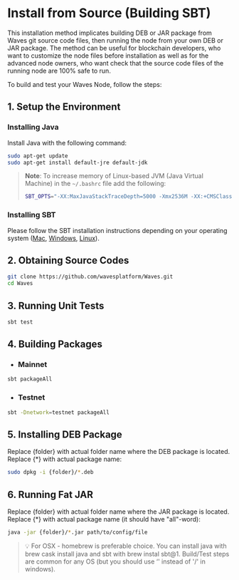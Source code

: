 # Install from Source (Building SBT)

This installation method implicates building DEB or JAR package from Waves git source code files, then running the node from your own DEB or JAR package. The method can be useful for blockchain developers, who want to customize the node files before installation as well as for the advanced node owners, who want check that the source code files of the running node are 100% safe to run.

To build and test your Waves Node, follow the steps:

## 1. Setup the Environment

### Installing Java

Install Java with the following command:

```bash
sudo apt-get update
sudo apt-get install default-jre default-jdk
```

>**Note**: To increase memory of Linux-based JVM (Java Virtual Machine) in the `~/.bashrc` file add the following:
>  ```bash
>  SBT_OPTS="-XX:MaxJavaStackTraceDepth=5000 -Xmx2536M -XX:+CMSClassUnloadingEnabled -Xss2M"
>  ```

### Installing SBT

Please follow the SBT installation instructions depending on your operating system ([Mac](https://www.scala-sbt.org/1.0/docs/Installing-sbt-on-Mac.html), [Windows](https://www.scala-sbt.org/1.0/docs/Installing-sbt-on-Windows.html), [Linux](https://www.scala-sbt.org/1.0/docs/Installing-sbt-on-Linux.html)).

## 2. Obtaining Source Codes

```bash
git clone https://github.com/wavesplatform/Waves.git
cd Waves
```

## 3. Running Unit Tests

```bash
sbt test
```

## 4. Building Packages

* ### Mainnet

```bash
sbt packageAll
```

* ### Testnet

```bash
sbt -Dnetwork=testnet packageAll
```

## 5. Installing DEB Package

Replace {folder} with actual folder name where the DEB package is located. Replace {*} with actual package name:

```bash
sudo dpkg -i {folder}/*.deb
```

## 6. Running Fat JAR

Replace {folder} with actual folder name where the JAR package is located. Replace {*} with actual package name \(it should have "all"-word\):

```bash
java -jar {folder}/*.jar path/to/config/file
```

> :bulb: For OSX - homebrew is preferable choice. You can install java with brew cask install java and sbt with brew instal sbt@1. Build/Test steps are common for any OS \(but you should use ‘\' instead of '/' in windows\).
